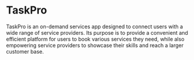 # TaskPro
TaskPro is an on-demand services app designed to connect users with a wide range of service providers. Its purpose is to provide a convenient and efficient platform for users to book various services they need, while also empowering service providers to showcase their skills and reach a larger customer base.
